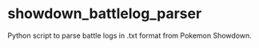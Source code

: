 # showdown_battlelog_parser
Python script to parse battle logs in .txt format from Pokemon Showdown.
